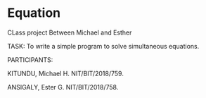 # Equation

CLass project Between Michael and Esther

TASK:
To write a simple program to solve simultaneous equations.

PARTICIPANTS:

KITUNDU, Michael H.
NIT/BIT/2018/759.

ANSIGALY, Ester G.
NIT/BIT/2018/758.